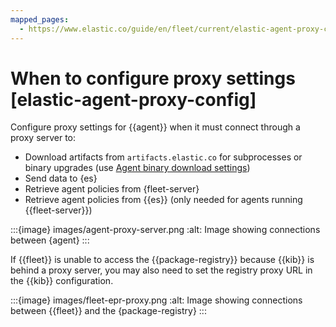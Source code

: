 ```yaml
---
mapped_pages:
  - https://www.elastic.co/guide/en/fleet/current/elastic-agent-proxy-config.html
---
```


# When to configure proxy settings [elastic-agent-proxy-config]

Configure proxy settings for {{agent}} when it must connect through a proxy server to:

* Download artifacts from `artifacts.elastic.co` for subprocesses or binary upgrades (use [Agent binary download settings](/reference/ingestion-tools/fleet/fleet-settings.md#fleet-agent-binary-download-settings))
* Send data to {es}
* Retrieve agent policies from {fleet-server}
* Retrieve agent policies from {{es}} (only needed for agents running {{fleet-server}})

:::{image} images/agent-proxy-server.png
:alt: Image showing connections between {agent}
:::

If {{fleet}} is unable to access the {{package-registry}} because {{kib}} is behind a proxy server, you may also need to set the registry proxy URL in the {{kib}} configuration.

:::{image} images/fleet-epr-proxy.png
:alt: Image showing connections between {{fleet}} and the {package-registry}
:::

